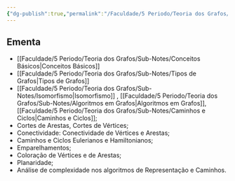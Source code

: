 ```yaml
---
{"dg-publish":true,"permalink":"/Faculdade/5 Periodo/Teoria dos Grafos/Grafos/","contentClasses":"dashboard","tags":["root","grafos"]}
---
```



## Ementa
- [[Faculdade/5 Periodo/Teoria dos Grafos/Sub-Notes/Conceitos Básicos\|Conceitos Básicos]]
- [[Faculdade/5 Periodo/Teoria dos Grafos/Sub-Notes/Tipos de Grafos\|Tipos de Grafos]]
- [[Faculdade/5 Periodo/Teoria dos Grafos/Sub-Notes/Isomorfismo\|Isomorfismo]] , [[Faculdade/5 Periodo/Teoria dos Grafos/Sub-Notes/Algoritmos em Grafos\|Algoritmos em Grafos]], [[Faculdade/5 Periodo/Teoria dos Grafos/Sub-Notes/Caminhos e Ciclos\|Caminhos e Ciclos]]; 
- Cortes de Arestas, Cortes de Vértices; 
- Conectividade: Conectividade de Vértices e Arestas; 
- Caminhos e Ciclos Eulerianos e Hamiltonianos; 
- Emparelhamentos; 
- Coloração de Vértices e de Arestas; 
- Planaridade;
- Análise de complexidade nos algoritmos de  Representação e Caminhos.

